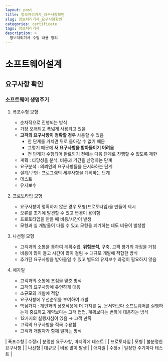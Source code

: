 ```yaml
---
layout: post
title: 정보처리기사_요구사항확인
slug: 정보처리기사_요구사항확인
categories: certificate
tags: 정보처리기사
description: >
  정보처리기사 수업 내용 정리
---
```


# 소프트웨어설계

## 요구사항 확인

### 소프트웨어 생명주기

1. 폭포수형 모형
    - 순차적으로 진행되는 방식
    - 가장 오래되고 폭넓게 사용되고 있음
    - **고객의 요구사항이 정확할 경우** 사용할 수 있음
        - 한 단계를 거치면 뒤로 돌아갈 수 없기 때문
        - 그렇기 때문에 **새 요구사항을 받아들이기 어려움**
        - 전 단계가 수행되어 완료되기 전에는 다음 단계로 진행할 수 없도록 제한
    - 계획 : 타당성을 분석, 비용과 기간을 산정하는 단계
    - 요구분석 : 의뢰인의 요구사항들을 문서화하는 단계
    - 설계/구현 : 프로그램의 세부사항을 계획하는 단계
    - 테스트
    - 유지보수

2. 프로토타입 모형
    - 요구사항이 명확하지 않은 경우 모형(프로토타입)을 만들어 제시
    - 오류를 초기에 발견할 수 있고 변경이 용이함
    - 프로토타입을 만들 때 비용/시간이 발생
    - 모형과 실 개발물이 다를 수 있고 모형을 폐기하는 데도 비용이 발생함

3. 나선형 모형
    - 고객과의 소통을 통하여 계획수립, **위험분석**, 구축, 고객 평가의 과정을 거침
    - 비용이 많이 들고 시간이 많이 걸림 → 대규모 개발에 적합한 방식
    - 추가된 요구사항을 받아들일 수 있고 별도의 유지보수 과정이 필요하지 않음

4. 애자일
    - 고객과의 소통에 초점을 맞춘 방식
    - 고객의 요구사항에 유연하게 대응
    - 소규모의 개발에 적합
    - 요구사항에 우선순위를 부여하여 개발
    - 핵심가치 : 개인과의 상호작용에 더 가치를 둠, 문서화보다 소프트웨어를 실행하는게 중요하고 계약보다는 고객 협업, 계획보다는 변화에 대응하는 방식
    - 12가지의 실행지침이 있음 → 고객 만족
    - 고객의 요구사항을 적극 수용함
    - 고객과 개발자가 함께 일하는 방식

| 폭포수형 | 수정x | 분명한 요구사항, 마지막에 테스트 |
| 프로토타입 | 모형 | 불분명한 요구사항 |
| 나선형 | 대규모 | 비용 많이 발생 |
| 애자일 | 수정o | 일정한 주기마다 테스트 |